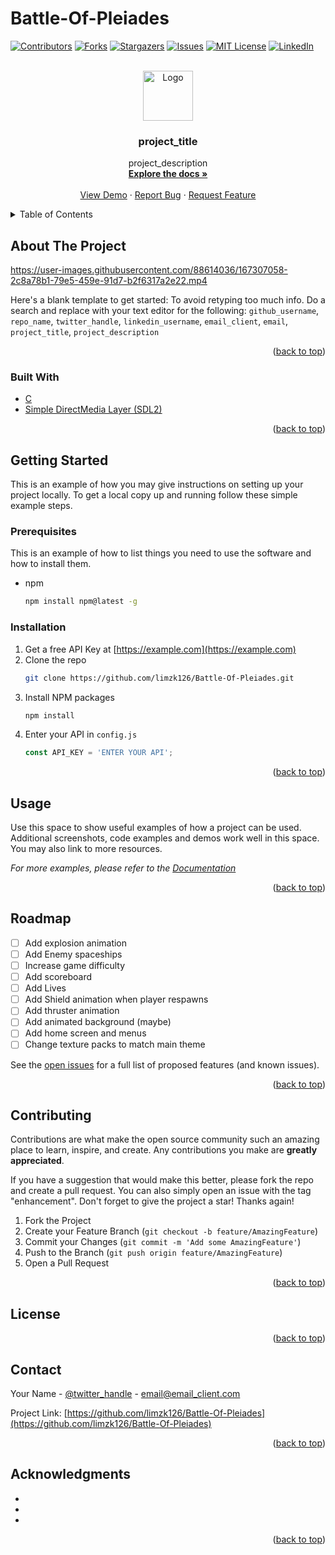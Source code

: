 # Battle-Of-Pleiades

<div id="top"></div>
<!--
*** Thanks for checking out the Best-README-Template. If you have a suggestion
*** that would make this better, please fork the repo and create a pull request
*** or simply open an issue with the tag "enhancement".
*** Don't forget to give the project a star!
*** Thanks again! Now go create something AMAZING! :D
-->



<!-- PROJECT SHIELDS -->
<!--
*** I'm using markdown "reference style" links for readability.
*** Reference links are enclosed in brackets [ ] instead of parentheses ( ).
*** See the bottom of this document for the declaration of the reference variables
*** for contributors-url, forks-url, etc. This is an optional, concise syntax you may use.
*** https://www.markdownguide.org/basic-syntax/#reference-style-links
-->
[![Contributors][contributors-shield]][contributors-url]
[![Forks][forks-shield]][forks-url]
[![Stargazers][stars-shield]][stars-url]
[![Issues][issues-shield]][issues-url]
[![MIT License][license-shield]][license-url]
[![LinkedIn][linkedin-shield]][linkedin-url]



<!-- PROJECT LOGO -->
<br />
<div align="center">
  <a href="https://github.com/limzk126/Battle-Of-Pleiades">
    <img src="images/logo.png" alt="Logo" width="80" height="80">
  </a>

<h3 align="center">project_title</h3>

  <p align="center">
    project_description
    <br />
    <a href="https://github.com/limzk126/Battle-Of-Pleiades"><strong>Explore the docs »</strong></a>
    <br />
    <br />
    <a href="https://github.com/limzk126/Battle-Of-Pleiades">View Demo</a>
    ·
    <a href="https://github.com/limzk126/Battle-Of-Pleiades/issues">Report Bug</a>
    ·
    <a href="https://github.com/limzk126/Battle-Of-Pleiades/issues">Request Feature</a>
  </p>
</div>



<!-- TABLE OF CONTENTS -->
<details>
  <summary>Table of Contents</summary>
  <ol>
    <li>
      <a href="#about-the-project">About The Project</a>
      <ul>
        <li><a href="#built-with">Built With</a></li>
      </ul>
    </li>
    <li>
      <a href="#getting-started">Getting Started</a>
      <ul>
        <li><a href="#prerequisites">Prerequisites</a></li>
        <li><a href="#installation">Installation</a></li>
      </ul>
    </li>
    <li><a href="#usage">Usage</a></li>
    <li><a href="#roadmap">Roadmap</a></li>
    <li><a href="#contributing">Contributing</a></li>
    <li><a href="#license">License</a></li>
    <li><a href="#contact">Contact</a></li>
    <li><a href="#acknowledgments">Acknowledgments</a></li>
  </ol>
</details>



<!-- ABOUT THE PROJECT -->
## About The Project

https://user-images.githubusercontent.com/88614036/167307058-2c8a78b1-79e5-459e-91d7-b2f6317a2e22.mp4

Here's a blank template to get started: To avoid retyping too much info. Do a search and replace with your text editor for the following: `github_username`, `repo_name`, `twitter_handle`, `linkedin_username`, `email_client`, `email`, `project_title`, `project_description`

<p align="right">(<a href="#top">back to top</a>)</p>



### Built With

* [C](https://www.cprogramming.com/)
* [Simple DirectMedia Layer (SDL2)](https://www.libsdl.org/)

<p align="right">(<a href="#top">back to top</a>)</p>



<!-- GETTING STARTED -->
## Getting Started

This is an example of how you may give instructions on setting up your project locally.
To get a local copy up and running follow these simple example steps.

### Prerequisites

This is an example of how to list things you need to use the software and how to install them.
* npm
  ```sh
  npm install npm@latest -g
  ```

### Installation

1. Get a free API Key at [https://example.com](https://example.com)
2. Clone the repo
   ```sh
   git clone https://github.com/limzk126/Battle-Of-Pleiades.git
   ```
3. Install NPM packages
   ```sh
   npm install
   ```
4. Enter your API in `config.js`
   ```js
   const API_KEY = 'ENTER YOUR API';
   ```

<p align="right">(<a href="#top">back to top</a>)</p>



<!-- USAGE EXAMPLES -->
## Usage

Use this space to show useful examples of how a project can be used. Additional screenshots, code examples and demos work well in this space. You may also link to more resources.

_For more examples, please refer to the [Documentation](https://example.com)_

<p align="right">(<a href="#top">back to top</a>)</p>



<!-- ROADMAP -->
## Roadmap

- [ ] Add explosion animation
- [ ] Add Enemy spaceships
- [ ] Increase game difficulty
- [ ] Add scoreboard
- [ ] Add Lives
- [ ] Add Shield animation when player respawns
- [ ] Add thruster animation
- [ ] Add animated background (maybe)
- [ ] Add home screen and menus
- [ ] Change texture packs to match main theme

See the [open issues](https://github.com/limzk126/Battle-Of-Pleiades/issues) for a full list of proposed features (and known issues).

<p align="right">(<a href="#top">back to top</a>)</p>



<!-- CONTRIBUTING -->
## Contributing

Contributions are what make the open source community such an amazing place to learn, inspire, and create. Any contributions you make are **greatly appreciated**.

If you have a suggestion that would make this better, please fork the repo and create a pull request. You can also simply open an issue with the tag "enhancement".
Don't forget to give the project a star! Thanks again!

1. Fork the Project
2. Create your Feature Branch (`git checkout -b feature/AmazingFeature`)
3. Commit your Changes (`git commit -m 'Add some AmazingFeature'`)
4. Push to the Branch (`git push origin feature/AmazingFeature`)
5. Open a Pull Request

<p align="right">(<a href="#top">back to top</a>)</p>



<!-- LICENSE -->
## License

<p align="right">(<a href="#top">back to top</a>)</p>



<!-- CONTACT -->
## Contact

Your Name - [@twitter_handle](https://twitter.com/twitter_handle) - email@email_client.com

Project Link: [https://github.com/limzk126/Battle-Of-Pleiades](https://github.com/limzk126/Battle-Of-Pleiades)

<p align="right">(<a href="#top">back to top</a>)</p>



<!-- ACKNOWLEDGMENTS -->
## Acknowledgments

* []()
* []()
* []()

<p align="right">(<a href="#top">back to top</a>)</p>



<!-- MARKDOWN LINKS & IMAGES -->
<!-- https://www.markdownguide.org/basic-syntax/#reference-style-links -->
[contributors-shield]: https://img.shields.io/github/contributors/limzk126/Battle-Of-Pleiades.svg?style=for-the-badge
[contributors-url]: https://github.com/limzk126/Battle-Of-Pleiades/graphs/contributors
[forks-shield]: https://img.shields.io/github/forks/limzk126/Battle-Of-Pleiades.svg?style=for-the-badge
[forks-url]: https://github.com/limzk126/Battle-Of-Pleiades/network/members
[stars-shield]: https://img.shields.io/github/stars/limzk126/Battle-Of-Pleiades.svg?style=for-the-badge
[stars-url]: https://github.com/limzk126/Battle-Of-Pleiades/stargazers
[issues-shield]: https://img.shields.io/github/issues/limzk126/Battle-Of-Pleiades.svg?style=for-the-badge
[issues-url]: https://github.com/limzk126/Battle-Of-Pleiades/issues
[license-shield]: https://img.shields.io/github/license/limzk126/Battle-Of-Pleiades.svg?style=for-the-badge
[license-url]: https://github.com/limzk126/Battle-Of-Pleiades/blob/master/LICENSE.txt
[linkedin-shield]: https://img.shields.io/badge/-LinkedIn-black.svg?style=for-the-badge&logo=linkedin&colorB=555
[linkedin-url]: https://linkedin.com/in/linkedin_username
[product-screenshot]: images/screenshot.png

